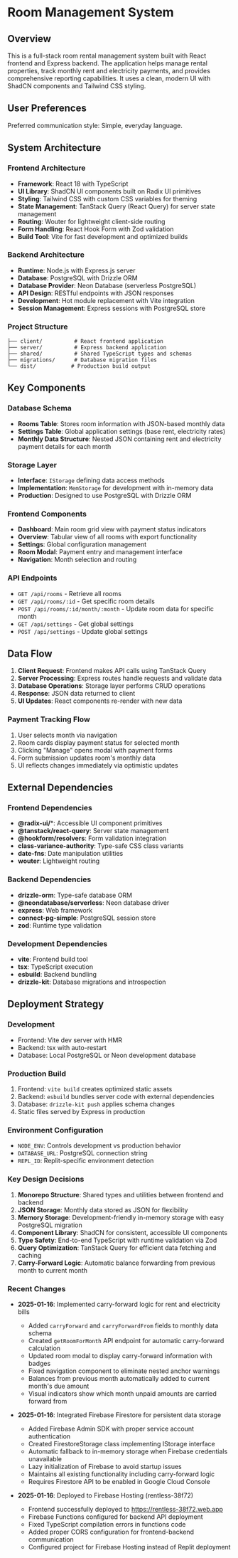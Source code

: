 # Room Management System

## Overview

This is a full-stack room rental management system built with React frontend and Express backend. The application helps manage rental properties, track monthly rent and electricity payments, and provides comprehensive reporting capabilities. It uses a clean, modern UI with ShadCN components and Tailwind CSS styling.

## User Preferences

Preferred communication style: Simple, everyday language.

## System Architecture

### Frontend Architecture
- **Framework**: React 18 with TypeScript
- **UI Library**: ShadCN UI components built on Radix UI primitives
- **Styling**: Tailwind CSS with custom CSS variables for theming
- **State Management**: TanStack Query (React Query) for server state management
- **Routing**: Wouter for lightweight client-side routing
- **Form Handling**: React Hook Form with Zod validation
- **Build Tool**: Vite for fast development and optimized builds

### Backend Architecture
- **Runtime**: Node.js with Express.js server
- **Database**: PostgreSQL with Drizzle ORM
- **Database Provider**: Neon Database (serverless PostgreSQL)
- **API Design**: RESTful endpoints with JSON responses
- **Development**: Hot module replacement with Vite integration
- **Session Management**: Express sessions with PostgreSQL store

### Project Structure
```
├── client/          # React frontend application
├── server/          # Express backend application
├── shared/          # Shared TypeScript types and schemas
├── migrations/      # Database migration files
└── dist/           # Production build output
```

## Key Components

### Database Schema
- **Rooms Table**: Stores room information with JSON-based monthly data
- **Settings Table**: Global application settings (base rent, electricity rates)
- **Monthly Data Structure**: Nested JSON containing rent and electricity payment details for each month

### Storage Layer
- **Interface**: `IStorage` defining data access methods
- **Implementation**: `MemStorage` for development with in-memory data
- **Production**: Designed to use PostgreSQL with Drizzle ORM

### Frontend Components
- **Dashboard**: Main room grid view with payment status indicators
- **Overview**: Tabular view of all rooms with export functionality
- **Settings**: Global configuration management
- **Room Modal**: Payment entry and management interface
- **Navigation**: Month selection and routing

### API Endpoints
- `GET /api/rooms` - Retrieve all rooms
- `GET /api/rooms/:id` - Get specific room details
- `POST /api/rooms/:id/month/:month` - Update room data for specific month
- `GET /api/settings` - Get global settings
- `POST /api/settings` - Update global settings

## Data Flow

1. **Client Request**: Frontend makes API calls using TanStack Query
2. **Server Processing**: Express routes handle requests and validate data
3. **Database Operations**: Storage layer performs CRUD operations
4. **Response**: JSON data returned to client
5. **UI Updates**: React components re-render with new data

### Payment Tracking Flow
1. User selects month via navigation
2. Room cards display payment status for selected month
3. Clicking "Manage" opens modal with payment forms
4. Form submission updates room's monthly data
5. UI reflects changes immediately via optimistic updates

## External Dependencies

### Frontend Dependencies
- **@radix-ui/***: Accessible UI component primitives
- **@tanstack/react-query**: Server state management
- **@hookform/resolvers**: Form validation integration
- **class-variance-authority**: Type-safe CSS class variants
- **date-fns**: Date manipulation utilities
- **wouter**: Lightweight routing

### Backend Dependencies
- **drizzle-orm**: Type-safe database ORM
- **@neondatabase/serverless**: Neon database driver
- **express**: Web framework
- **connect-pg-simple**: PostgreSQL session store
- **zod**: Runtime type validation

### Development Dependencies
- **vite**: Frontend build tool
- **tsx**: TypeScript execution
- **esbuild**: Backend bundling
- **drizzle-kit**: Database migrations and introspection

## Deployment Strategy

### Development
- Frontend: Vite dev server with HMR
- Backend: tsx with auto-restart
- Database: Local PostgreSQL or Neon development database

### Production Build
1. Frontend: `vite build` creates optimized static assets
2. Backend: `esbuild` bundles server code with external dependencies
3. Database: `drizzle-kit push` applies schema changes
4. Static files served by Express in production

### Environment Configuration
- `NODE_ENV`: Controls development vs production behavior
- `DATABASE_URL`: PostgreSQL connection string
- `REPL_ID`: Replit-specific environment detection

### Key Design Decisions

1. **Monorepo Structure**: Shared types and utilities between frontend and backend
2. **JSON Storage**: Monthly data stored as JSON for flexibility
3. **Memory Storage**: Development-friendly in-memory storage with easy PostgreSQL migration
4. **Component Library**: ShadCN for consistent, accessible UI components
5. **Type Safety**: End-to-end TypeScript with runtime validation via Zod
6. **Query Optimization**: TanStack Query for efficient data fetching and caching
7. **Carry-Forward Logic**: Automatic balance forwarding from previous month to current month

### Recent Changes

- **2025-01-16**: Implemented carry-forward logic for rent and electricity bills
  - Added `carryForward` and `carryForwardFrom` fields to monthly data schema
  - Created `getRoomForMonth` API endpoint for automatic carry-forward calculation
  - Updated room modal to display carry-forward information with badges
  - Fixed navigation component to eliminate nested anchor warnings
  - Balances from previous month automatically added to current month's due amount
  - Visual indicators show which month unpaid amounts are carried forward from

- **2025-01-16**: Integrated Firebase Firestore for persistent data storage
  - Added Firebase Admin SDK with proper service account authentication
  - Created FirestoreStorage class implementing IStorage interface
  - Automatic fallback to in-memory storage when Firebase credentials unavailable
  - Lazy initialization of Firebase to avoid startup issues
  - Maintains all existing functionality including carry-forward logic
  - Requires Firestore API to be enabled in Google Cloud Console

- **2025-01-16**: Deployed to Firebase Hosting (rentless-38f72)
  - Frontend successfully deployed to https://rentless-38f72.web.app
  - Firebase Functions configured for backend API deployment
  - Fixed TypeScript compilation errors in functions code
  - Added proper CORS configuration for frontend-backend communication
  - Configured project for Firebase Hosting instead of Replit deployment